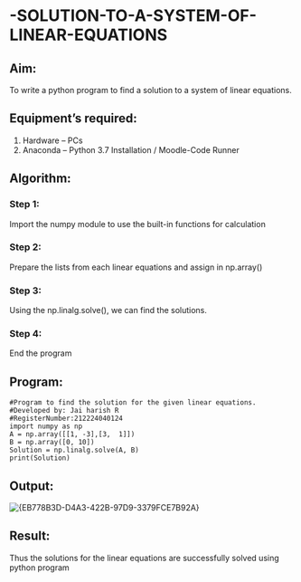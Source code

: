 # -SOLUTION-TO-A-SYSTEM-OF-LINEAR-EQUATIONS
## Aim:
To write a python program to find a solution to a system of linear equations.
## Equipment’s required:
1. 	Hardware – PCs
2. 	Anaconda – Python 3.7 Installation / Moodle-Code Runner
## Algorithm:
### Step 1: 
Import the numpy module to use the built-in functions for calculation
### Step 2: 
Prepare the lists from each linear equations and assign in np.array()
### Step 3: 
Using the np.linalg.solve(), we can find the solutions.
### Step 4: 
End the program
## Program:
```
#Program to find the solution for the given linear equations.
#Developed by: Jai harish R
#RegisterNumber:212224040124
import numpy as np
A = np.array([[1, -3],[3,  1]])
B = np.array([0, 10])
Solution = np.linalg.solve(A, B)
print(Solution)
```
## Output:
![{EB778B3D-D4A3-422B-97D9-3379FCE7B92A}](https://github.com/user-attachments/assets/ecfbafdb-8317-4e50-97fc-94369572f236)

## Result: 
Thus the solutions for the linear equations are successfully solved using python program

